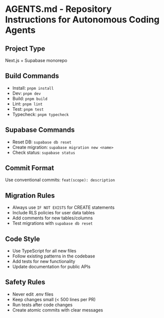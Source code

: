 # AGENTS.md - Repository Instructions for Autonomous Coding Agents

## Project Type
Next.js + Supabase monorepo

## Build Commands
- Install: `pnpm install`
- Dev: `pnpm dev`
- Build: `pnpm build`
- Lint: `pnpm lint`
- Test: `pnpm test`
- Typecheck: `pnpm typecheck`

## Supabase Commands
- Reset DB: `supabase db reset`
- Create migration: `supabase migration new <name>`
- Check status: `supabase status`

## Commit Format
Use conventional commits: `feat(scope): description`

## Migration Rules
- Always use `IF NOT EXISTS` for CREATE statements
- Include RLS policies for user data tables
- Add comments for new tables/columns
- Test migrations with `supabase db reset`

## Code Style
- Use TypeScript for all new files
- Follow existing patterns in the codebase
- Add tests for new functionality
- Update documentation for public APIs

## Safety Rules
- Never edit .env files
- Keep changes small (< 500 lines per PR)
- Run tests after code changes
- Create atomic commits with clear messages
